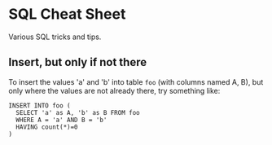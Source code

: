 # SQL Cheat Sheet

Various SQL tricks and tips.

## Insert, but only if not there

To insert the values 'a' and 'b' into table `foo` (with columns named A, B),
but only where the values are not already there, try something like:

    INSERT INTO foo (  
      SELECT 'a' as A, 'b' as B FROM foo  
      WHERE A = 'a' AND B = 'b'  
      HAVING count(*)=0  
    )


